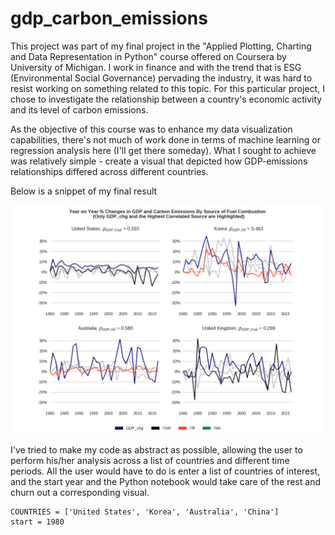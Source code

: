 # gdp_carbon_emissions

This project was part of my final project in the "Applied Plotting, Charting and Data Representation in Python" course offered on Coursera by University of Michigan. I work in finance and with the trend that is ESG (Environmental Social Governance) pervading the industry, it was hard to resist working on something related to this topic. For this particular project, I chose to investigate the relationship between a country's economic activity and its level of carbon emissions. 

As the objective of this course was to enhance my data visualization capabilities, there's not much of work done in terms of machine learning or regression analysis here (I'll get there someday). What I sought to achieve was relatively simple - create a visual that depicted how GDP-emissions relationships differed across different countries. 

Below is a snippet of my final result


![](./plots.png)

I've tried to make my code as abstract as possible, allowing the user to perform his/her analysis across a list of countries and different time periods. All the user would have to do is enter a list of countries of interest, and the start year and the Python notebook would take care of the rest and churn out a corresponding visual. 

```
COUNTRIES = ['United States', 'Korea', 'Australia', 'China']
start = 1980
```
